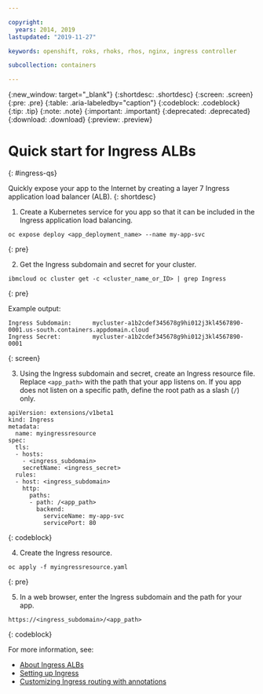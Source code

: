 ```yaml
---

copyright:
  years: 2014, 2019
lastupdated: "2019-11-27"

keywords: openshift, roks, rhoks, rhos, nginx, ingress controller

subcollection: containers

---
```


{:new_window: target="_blank"}
{:shortdesc: .shortdesc}
{:screen: .screen}
{:pre: .pre}
{:table: .aria-labeledby="caption"}
{:codeblock: .codeblock}
{:tip: .tip}
{:note: .note}
{:important: .important}
{:deprecated: .deprecated}
{:download: .download}
{:preview: .preview}

# Quick start for Ingress ALBs
{: #ingress-qs}

Quickly expose your app to the Internet by creating a layer 7 Ingress application load balancer (ALB).
{: shortdesc}

1. Create a Kubernetes service for you app so that it can be included in the Ingress application load balancing.
  ```
  oc expose deploy <app_deployment_name> --name my-app-svc
  ```
  {: pre}

2. Get the Ingress subdomain and secret for your cluster.
  ```
  ibmcloud oc cluster get -c <cluster_name_or_ID> | grep Ingress
  ```
  {: pre}

  Example output:
  ```
  Ingress Subdomain:      mycluster-a1b2cdef345678g9hi012j3kl4567890-0001.us-south.containers.appdomain.cloud
  Ingress Secret:         mycluster-a1b2cdef345678g9hi012j3kl4567890-0001
  ```
  {: screen}

3. Using the Ingress subdomain and secret, create an Ingress resource file. Replace `<app_path>` with the path that your app listens on. If you app does not listen on a specific path, define the root path as a slash (<code>/</code>) only.
  ```
  apiVersion: extensions/v1beta1
  kind: Ingress
  metadata:
    name: myingressresource
  spec:
    tls:
    - hosts:
      - <ingress_subdomain>
      secretName: <ingress_secret>
    rules:
    - host: <ingress_subdomain>
      http:
        paths:
        - path: /<app_path>
          backend:
            serviceName: my-app-svc
            servicePort: 80
  ```
  {: codeblock}

4. Create the Ingress resource.
  ```
  oc apply -f myingressresource.yaml
  ```
  {: pre}

5. In a web browser, enter the Ingress subdomain and the path for your app.
  ```
  https://<ingress_subdomain>/<app_path>
  ```
  {: codeblock}

For more information, see:
* [About Ingress ALBs](/docs/openshift?topic=openshift-ingress-about)
* [Setting up Ingress](/docs/openshift?topic=openshift-ingress)
* [Customizing Ingress routing with annotations](/docs/openshift?topic=openshift-ingress_annotation)

